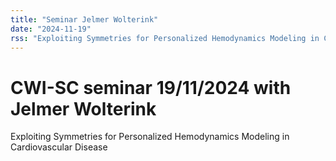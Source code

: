 ```yaml
---
title: "Seminar Jelmer Wolterink"
date: "2024-11-19"
rss: "Exploiting Symmetries for Personalized Hemodynamics Modeling in Cardiovascular Disease"
---
```


# CWI-SC seminar 19/11/2024 with Jelmer Wolterink

Exploiting Symmetries for Personalized Hemodynamics Modeling in Cardiovascular Disease
